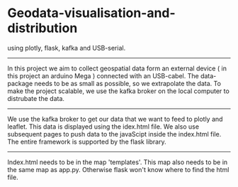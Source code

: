 # Geodata-visualisation-and-distribution
 using plotly, flask, kafka and USB-serial.
*** ***

In this project we aim to collect geospatial data form an external device ( in this project an arduino Mega ) connected with an USB-cabel. 
The data-package needs to be as small as possible, so we extrapolate the data.
To make the project scalable, we use the kafka broker on the local computer to distrubate the data.

*** ***
We use the kafka broker to get our data that we want to feed to plotly and leaflet. This data is displayed using the idex.html file.
We also use subsequent pages to push data to the javaScipt inside the index.html file.
The entire framework is supported by the flask library.
*** ***
Index.html needs to be in the map 'templates'. This map also needs to be in the same map as app.py. Otherwise flask won't know where to find the html file.
